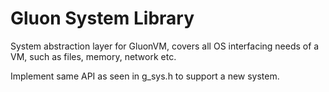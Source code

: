 # Gluon System Library

System abstraction layer for GluonVM, covers all OS interfacing needs of a VM,
such as files, memory, network etc.

Implement same API as seen in g_sys.h to support a new system.
